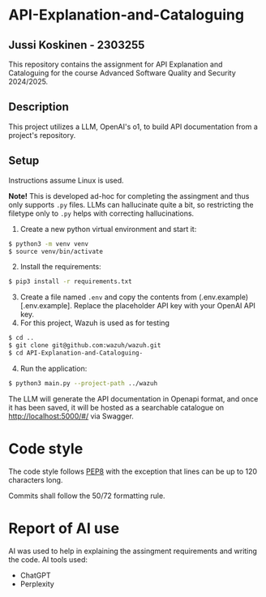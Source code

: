 # API-Explanation-and-Cataloguing
## Jussi Koskinen - 2303255
This repository contains the assignment for API Explanation and Cataloguing for the course Advanced Software Quality and Security 2024/2025.

## Description
This project utilizes a LLM, OpenAI's o1, to build API documentation from a project's repository.

## Setup
Instructions assume Linux is used.

**Note!** This is developed ad-hoc for completing the assingment and thus only supports `.py` files. LLMs can hallucinate quite a bit, so restricting the filetype only to `.py` helps with correcting hallucinations.

1. Create a new python virtual environment and start it:
```sh
$ python3 -m venv venv
$ source venv/bin/activate
```
2. Install the requirements:
```sh
$ pip3 install -r requirements.txt
```
3. Create a file named `.env` and copy the contents from (.env.example)[.env.example]. Replace the placeholder API key with your OpenAI API key.
4. For this project, Wazuh is used as for testing
```sh
$ cd ..
$ git clone git@github.com:wazuh/wazuh.git
$ cd API-Explanation-and-Cataloguing-
```
4. Run the application:
```sh
$ python3 main.py --project-path ../wazuh
```

The LLM will generate the API documentation in Openapi format, and once it has been saved, it will be hosted as a searchable catalogue on [http://localhost:5000/#/](http://localhost:5000/#/) via Swagger.

# Code style
The code style follows [PEP8](https://peps.python.org/pep-0008/) with the exception that lines can be up to 120 characters long.

Commits shall follow the 50/72 formatting rule.

# Report of AI use
AI was used to help in explaining the assingment requirements and writing the code. AI tools used:
- ChatGPT
- Perplexity
